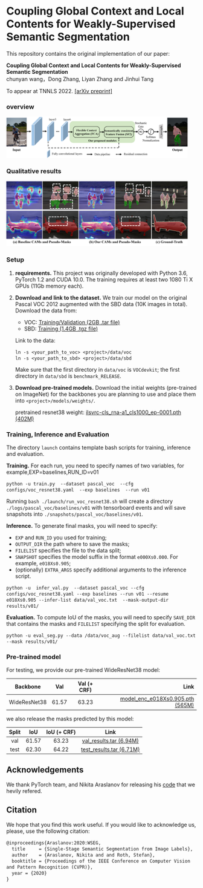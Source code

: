# Coupling Global Context and Local Contents for Weakly-Supervised Semantic Segmentation

This repository contains the original implementation of our paper:


**Coupling Global Context and Local Contents for Weakly-Supervised Semantic Segmentation**<br>
 chunyan wang，Dong Zhang, Liyan Zhang and Jinhui Tang

 To appear at TNNLS 2022.
[[arXiv preprint]](https://arxiv.org/abs/2005.08104)

### overview
<img src="./figures/overview.png" alt="drawing" width="480"/><br> 


### Qualitative results
<img src="./figures/result.png" alt="drawing" width="480"/><br>

### Setup
1. **requirements.** This project was originally developed with Python 3.6, PyTorch 1.2 and CUDA 10.0. The training requires at least two 1080 Ti X GPUs (11Gb memory each).

2. **Download and link to the dataset.** We train our model on the original Pascal VOC 2012 augmented with the SBD data (10K images in total). Download the data from:
    - VOC: [Training/Validation (2GB .tar file)](http://host.robots.ox.ac.uk/pascal/VOC/voc2012/VOCtrainval_11-May-2012.tar)
    - SBD: [Training (1.4GB .tgz file)](http://www.eecs.berkeley.edu/Research/Projects/CS/vision/grouping/semantic_contours/benchmark.tgz)

    Link to the data:
    ```
    ln -s <your_path_to_voc> <project>/data/voc
    ln -s <your_path_to_sbd> <project>/data/sbd
    ```
    Make sure that the first directory in `data/voc` is `VOCdevkit`; the first directory in `data/sbd` is `benchmark_RELEASE`.
3. **Download pre-trained models.** Download the initial weights (pre-trained on ImageNet) for the backbones you are planning to use and place them into `<project>/models/weights/`.

    pretrained resnet38 weight: [ilsvrc-cls_rna-a1_cls1000_ep-0001.pth (402M)](https://download.visinf.tu-darmstadt.de/data/2020-cvpr-araslanov-1-stage-wseg/models/ilsvrc-cls_rna-a1_cls1000_ep-0001.pth) 


### Training, Inference and Evaluation
The directory `launch` contains template bash scripts for training, inference and evaluation. 

**Training.** For each run, you need to specify names of two variables, for example,EXP=baselines,RUN_ID=v01
```
python -u train.py  --dataset pascal_voc  --cfg configs/voc_resnet38.yaml  --exp baselines  --run v01
```
Running `bash ./launch/run_voc_resnet38.sh` will create a directory `./logs/pascal_voc/baselines/v01` with tensorboard events and will save snapshots into `./snapshots/pascal_voc/baselines/v01`.

**Inference.** To generate final masks, you will need to specify:
* `EXP` and `RUN_ID` you used for training;
* `OUTPUT_DIR` the path where to save the masks;
* `FILELIST` specifies the file to the data split;
* `SNAPSHOT` specifies the model suffix in the format `e000Xs0.000`. For example, `e018Xs0.905`;
* (optionally) `EXTRA_ARGS` specify additional arguments to the inference script.
```
python -u  infer_val.py  --dataset pascal_voc --cfg configs/voc_resnet38.yaml --exp baselines --run v01 --resume e018Xs0.905 --infer-list data/val_voc.txt  --mask-output-dir results/v01/
```

**Evaluation.** To compute IoU of the masks, you will need to specify `SAVE_DIR` that contains the masks and `FILELIST` specifying the split for evaluation.
```
python -u eval_seg.py --data /data/voc_aug --filelist data/val_voc.txt --mask results/v01/
```

### Pre-trained model
For testing, we provide our pre-trained WideResNet38 model:

| Backbone | Val | Val (+ CRF) | Link |
|:---:|:---:|:---:|---:|
| WideResNet38 | 61.57 | 63.23 | [model_enc_e018Xs0.905.pth (565M)](https://drive.google.com/file/d/1bNRef-QsR7QtOUYycHpplBSfg5UrIFG6/view?usp=sharing) |

we also release the masks predicted by this model:

| Split | IoU | IoU (+ CRF) | Link |
|:---:|:---:|:---:|:---:|
| val | 61.57 | 63.23 | [val_results.tar (6.94M)](https://drive.google.com/file/d/1Vy9thpf3vMkSv5iQeugJVMPe0vbDStAx/view?usp=sharing) | 
| test | 62.30 | 64.22 | [test_results.tar (6.71M)](https://drive.google.com/file/d/1TXNORaImcKqlX_Gbylg68UgaxxE7Oh-J/view?usp=sharing) |


## Acknowledgements
We thank PyTorch team, and Nikita Araslanov for releasing his [code](https://github.com/visinf/1-stage-wseg) that we hevily refered.

## Citation
We hope that you find this work useful. If you would like to acknowledge us, please, use the following citation:
```
@inproceedings{Araslanov:2020:WSEG,
  title     = {Single-Stage Semantic Segmentation from Image Labels},
  author    = {Araslanov, Nikita and and Roth, Stefan},
  booktitle = {Proceedings of the IEEE Conference on Computer Vision and Pattern Recognition (CVPR)},
  year = {2020}
}
```
